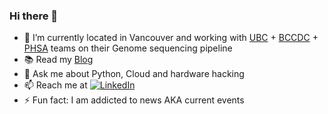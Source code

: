 ### Hi there 👋

- 🦠 I’m currently located in Vancouver and working with [UBC](https://www.med.ubc.ca) + [BCCDC](http://covid-19.bccdc.ca) + [PHSA](http://www.phsa.ca) teams on their Genome sequencing pipeline
- 📚 Read my [Blog](https://www.jaideep.dev)
- 💬 Ask me about Python, Cloud and hardware hacking
- 📫 Reach me at <a href="https://www.linkedin.com/in/jaideep2/"><img src="https://img.shields.io/badge/LinkedIn--_.svg?style=social&logo=linkedin" alt="LinkedIn"></a> 
- ⚡ Fun fact: I am addicted to news AKA current events
